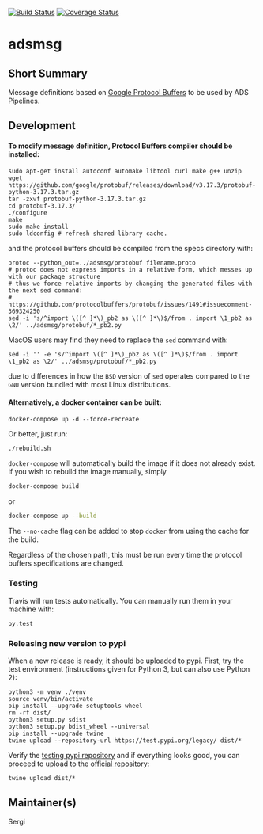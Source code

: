 [![Build Status](https://travis-ci.org/adsabs/ADSPipelineMsg.svg)](https://travis-ci.org/adsabs/ADSPipelineMsg)
[![Coverage Status](https://coveralls.io/repos/adsabs/ADSPipelineMsg/badge.svg)](https://coveralls.io/r/adsabs/ADSPipelineMsg)


# adsmsg

## Short Summary

Message definitions based on [Google Protocol Buffers](https://developers.google.com/protocol-buffers/) to be used by ADS Pipelines.


## Development

#### To modify message definition, Protocol Buffers compiler should be installed:

```
sudo apt-get install autoconf automake libtool curl make g++ unzip
wget https://github.com/google/protobuf/releases/download/v3.17.3/protobuf-python-3.17.3.tar.gz
tar -zxvf protobuf-python-3.17.3.tar.gz
cd protobuf-3.17.3/
./configure
make
sudo make install
sudo ldconfig # refresh shared library cache.
```

and the protocol buffers should be compiled from the specs directory with:

```
protoc --python_out=../adsmsg/protobuf filename.proto
# protoc does not express imports in a relative form, which messes up with our package structure
# thus we force relative imports by changing the generated files with the next sed command:
# 	https://github.com/protocolbuffers/protobuf/issues/1491#issuecomment-369324250
sed -i 's/^import \([^ ]*\)_pb2 as \([^ ]*\)$/from . import \1_pb2 as \2/' ../adsmsg/protobuf/*_pb2.py
```
MacOS users may find they need to replace the `sed` command with:
```
sed -i '' -e 's/^import \([^ ]*\)_pb2 as \([^ ]*\)$/from . import \1_pb2 as \2/' ../adsmsg/protobuf/*_pb2.py
```
due to differences in how the `BSD` version of `sed` operates compared to the `GNU` version bundled with most Linux distributions.

 #### Alternatively, a docker container can be built:

```
docker-compose up -d --force-recreate
```

Or better, just run:

```
./rebuild.sh
```

`docker-compose` will automatically build the image if it does not already exist. If you wish to rebuild the image manually, simply

```bash
docker-compose build
```
or

```bash
docker-compose up --build
```
The `--no-cache` flag can be added to stop `docker` from using the cache for the build.

Regardless of the chosen path, this must be run every time the protocol buffers specifications are changed.


### Testing

Travis will run tests automatically. You can manually run them in your machine with:

```
py.test
```

### Releasing new version to pypi

When a new release is ready, it should be uploaded to pypi. First, try the test environment (instructions given for Python 3, but can also use Python 2):

```
python3 -m venv ./venv
source venv/bin/activate
pip install --upgrade setuptools wheel
rm -rf dist/
python3 setup.py sdist
python3 setup.py bdist_wheel --universal
pip install --upgrade twine
twine upload --repository-url https://test.pypi.org/legacy/ dist/*
```

Verify the [testing pypi repository](https://test.pypi.org/project/adsmsg/) and if everything looks good, you can proceed to upload to the [official repository](https://pypi.org/project/adsmsg/):

```
twine upload dist/*
```


## Maintainer(s)

Sergi
